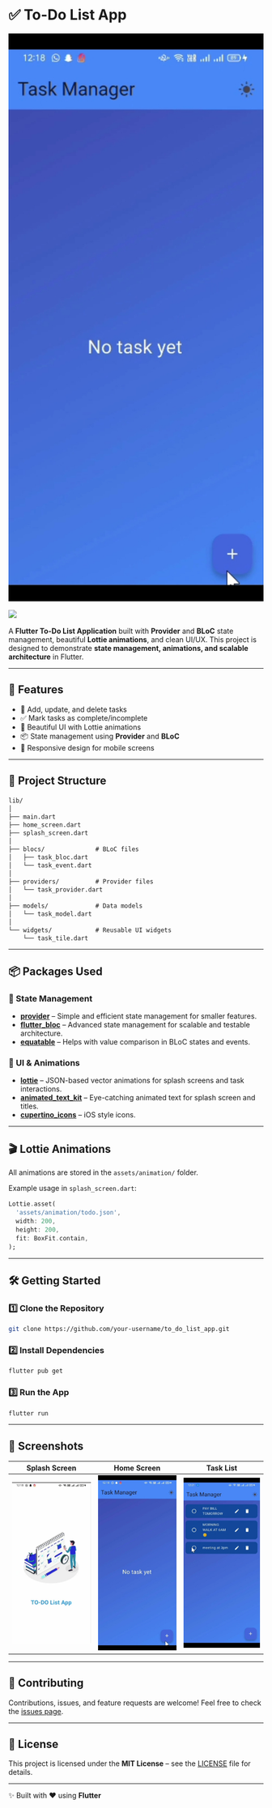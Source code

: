 

# ✅ To-Do List App

<p align="center">
  <img src="https://raw.githubusercontent.com/tehreemamir123/DevelopersHub_internship_project_6/9ede00961f6b0d0a73dc37bf567616b7e95779d3/WhatsApp%20Image%202025-09-08%20at%2012.35.57_b5ffb433.jpg" width="800"/>
</p>

<img src="https://img.icons8.com/color/96/000000/todo-list.png" width="100" />

A **Flutter To-Do List Application** built with **Provider** and **BLoC** state management, beautiful **Lottie animations**, and clean UI/UX.
This project is designed to demonstrate **state management, animations, and scalable architecture** in Flutter.

---

## 🚀 Features

* 📝 Add, update, and delete tasks
* ✅ Mark tasks as complete/incomplete
* 🎨 Beautiful UI with Lottie animations
* 📦 State management using **Provider** and **BLoC**
* 📱 Responsive design for mobile screens

---

## 📂 Project Structure

```
lib/
│
├── main.dart
├── home_screen.dart
├── splash_screen.dart
│
├── blocs/              # BLoC files
│   ├── task_bloc.dart
│   └── task_event.dart
│
├── providers/          # Provider files
│   └── task_provider.dart
│
├── models/             # Data models
│   └── task_model.dart
│
└── widgets/            # Reusable UI widgets
    └── task_tile.dart
```

---

## 📦 Packages Used

### 🔹 State Management

* **[provider](https://pub.dev/packages/provider)** – Simple and efficient state management for smaller features.
* **[flutter\_bloc](https://pub.dev/packages/flutter_bloc)** – Advanced state management for scalable and testable architecture.
* **[equatable](https://pub.dev/packages/equatable)** – Helps with value comparison in BLoC states and events.

### 🔹 UI & Animations

* **[lottie](https://pub.dev/packages/lottie)** – JSON-based vector animations for splash screens and task interactions.
* **[animated\_text\_kit](https://pub.dev/packages/animated_text_kit)** – Eye-catching animated text for splash screen and titles.
* **[cupertino\_icons](https://pub.dev/packages/cupertino_icons)** – iOS style icons.

---

## 🎬 Lottie Animations

All animations are stored in the `assets/animation/` folder.

Example usage in `splash_screen.dart`:

```dart
Lottie.asset(
  'assets/animation/todo.json',
  width: 200,
  height: 200,
  fit: BoxFit.contain,
);
```

---

## 🛠️ Getting Started

### 1️⃣ Clone the Repository

```bash
git clone https://github.com/your-username/to_do_list_app.git
```

### 2️⃣ Install Dependencies

```bash
flutter pub get
```

### 3️⃣ Run the App

```bash
flutter run
```

---

## 📸 Screenshots

| Splash Screen                                                                                                                                                                                                    | Home Screen                                                                                                                                                                                                      | Task List                                                                                                                                                                                                        |
| ---------------------------------------------------------------------------------------------------------------------------------------------------------------------------------------------------------------- | ---------------------------------------------------------------------------------------------------------------------------------------------------------------------------------------------------------------- | ---------------------------------------------------------------------------------------------------------------------------------------------------------------------------------------------------------------- |
| <img src="https://raw.githubusercontent.com/tehreemamir123/DevelopersHub_internship_project_6/4cc10af112266ad96cb127f6a7434df1ece63cf1/WhatsApp%20Image%202025-09-08%20at%2012.29.08_e8354709.jpg" width="200"/> | <img src="https://raw.githubusercontent.com/tehreemamir123/DevelopersHub_internship_project_6/9ede00961f6b0d0a73dc37bf567616b7e95779d3/WhatsApp%20Image%202025-09-08%20at%2012.35.57_b5ffb433.jpg" width="200"/> | <img src="https://raw.githubusercontent.com/tehreemamir123/DevelopersHub_internship_project_6/9ede00961f6b0d0a73dc37bf567616b7e95779d3/WhatsApp%20Image%202025-09-08%20at%2012.35.56_d26c5ad7.jpg" width="200"/> |

---

## 🤝 Contributing

Contributions, issues, and feature requests are welcome!
Feel free to check the [issues page](https://github.com/your-username/to_do_list_app/issues).

---

## 📄 License

This project is licensed under the **MIT License** – see the [LICENSE](LICENSE) file for details.

---

✨ Built with ❤️ using **Flutter**


